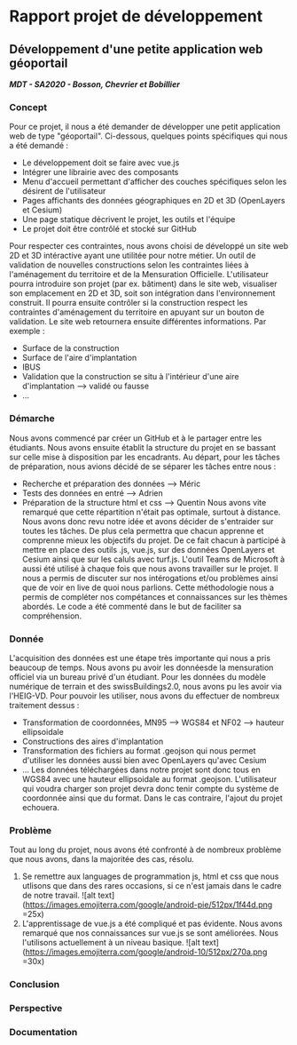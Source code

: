 # Rapport projet de développement
## Développement d'une petite application web géoportail
***MDT - SA2020 - Bosson, Chevrier et Bobillier***

### Concept
Pour ce projet, il nous a été demander de développer une petit application web de type "géoportail".
Ci-dessous, quelques points spécifiques qui nous a été demandé :
- Le développement doit se faire avec vue.js
- Intégrer une librairie avec des composants
- Menu d'accueil permettant d'afficher des couches spécifiques selon les désirent de l'utilisateur
- Pages affichants des données géographiques en 2D et 3D (OpenLayers et Cesium)
- Une page statique décrivent le projet, les outils et l'équipe
- Le projet doit être contrôlé et stocké sur GitHub

Pour respecter ces contraintes, nous avons choisi de développé un site web 2D et 3D intéractive ayant une utilitée pour notre métier. Un outil de validation de nouvelles constructions selon les contraintes liées à l'aménagement du territoire et de la Mensuration Officielle. L'utilisateur pourra introduire son projet (par ex. bâtiment) dans le site web, visualiser son emplacement en 2D et 3D, soit son intégration dans l'environnement construit. Il pourra ensuite contrôler si la construction respect les contraintes d'aménagement du territoire en apuyant sur un bouton de validation. Le site web retournera ensuite différentes informations. Par exemple :
- Surface de la construction
- Surface de l'aire d'implantation
- IBUS
- Validation que la construction se situ à l'intérieur d'une aire d'implantation --> validé ou fausse
- ...
 

### Démarche

Nous avons commencé par créer un GitHub et à le partager entre les étudiants. Nous avons ensuite établit la structure du projet en se bassant sur celle mise à disposition par les encadrants. 
Au départ, pour les tâches de préparation, nous avions décidé de se séparer les tâches entre nous :
- Recherche et préparation des données --> Méric
- Tests des données en entré --> Adrien
- Préparation de la structure html et css --> Quentin
Nous avons vite remarqué que cette répartition n'était pas optimale, surtout à distance. Nous avons donc revu notre idée et avons décider de s'entraider sur toutes les tâches. De plus cela permettra que chacun apprenne et comprenne mieux les objectifs du projet. De ce fait chacun à participé à mettre en place des outils .js, vue.js, sur des données OpenLayers et Cesium ainsi que sur les caluls avec turf.js.
L'outil Teams de Microsoft à aussi été utilisé à chaque fois que nous avons travailler sur le projet. Il nous a permis de discuter sur nos intérogations et/ou problèmes ainsi que de voir en live de quoi nous parlions. Cette méthodologie nous a permis de compléter nos compétances et connaissances sur les thèmes abordés.
Le code a été commenté dans le but de faciliter sa compréhension.

### Donnée
L'acquisition des données est une étape très importante qui nous a pris beaucoup de temps. Nous avons pu avoir les donnéesde la mensuration officiel via un bureau privé d'un étudiant. Pour les données du modèle numérique de terrain et des swissBuildings2.0, nous avons pu les avoir via l'HEIG-VD.
Pour pouvoir les utiliser, nous avons du effectuer de nombreux traitement dessus :
- Transformation de coordonnées, MN95 --> WGS84 et NF02 --> hauteur ellipsoidale
- Constructions des aires d'implantation
- Transformation des fichiers au format .geojson qui nous permet d'utiliser les données aussi bien avec OpenLayers qu'avec Cesium
- ...
Les données téléchargées dans notre projet sont donc tous en WGS84 avec une hauteur ellipsoidale au format .geojson.
L'utilisateur qui voudra charger son projet devra donc tenir compte du système de coordonnée ainsi que du format. Dans le cas contraire, l'ajout du projet echouera.

### Problème
Tout au long du projet, nous avons été confronté à de nombreux problème que nous avons, dans la majoritée des cas, résolu.
1. Se remettre aux languages de programmation js, html et css que nous utlisons que dans des rares occasions, si ce n'est jamais dans le cadre de notre travail. ![alt text](https://images.emojiterra.com/google/android-pie/512px/1f44d.png =25x)
2. L'apprentissage de vue.js a été compliqué et pas évidente. Nous avons remarqué que nos connaissances sur vue.js se sont améliorées. Nous l'utilisons actuellement à un niveau basique. ![alt text](https://images.emojiterra.com/google/android-10/512px/270a.png =30x)

### Conclusion

### Perspective

### Documentation